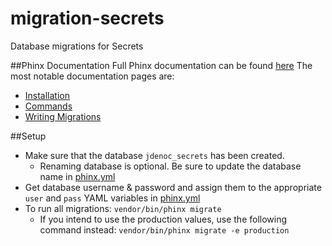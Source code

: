 # migration-secrets
Database migrations for Secrets

##Phinx Documentation
Full Phinx documentation can be found [here](http://docs.phinx.org/en/stable/index.html)
The most notable documentation pages are:
- [Installation](http://docs.phinx.org/en/stable/install.html)
- [Commands](http://docs.phinx.org/en/stable/commands.html)
- [Writing Migrations](http://docs.phinx.org/en/stable/migrations.html)
 
##Setup
- Make sure that the database `jdenoc_secrets` has been created.
    - Renaming database is optional. Be sure to update the database name in [phinx.yml](phinx.yml)
- Get database username & password and assign them to the appropriate `user` and `pass` YAML variables in [phinx.yml](phinx.yml)  
- To run all migrations: `vendor/bin/phinx migrate`
    - If you intend to use the production values, use the following command instead: `vendor/bin/phinx migrate -e production`